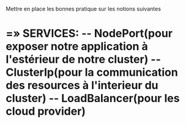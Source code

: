 Mettre en place les bonnes pratique sur les notions suivantes

=» SERVICES:
        -- NodePort(pour exposer notre application à l'estérieur de notre cluster)
        -- ClusterIp(pour la communication des resources à l'interieur du cluster)
        -- LoadBalancer(pour les cloud provider)
=
